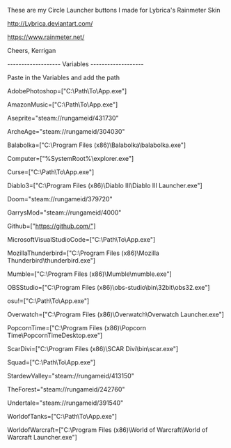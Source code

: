 These are my Circle Launcher buttons I made for Lybrica's Rainmeter Skin

http://Lybrica.deviantart.com/

https://www.rainmeter.net/

Cheers,
Kerrigan

------------------- Variables -------------------

Paste in the Variables and add the path

AdobePhotoshop=["C:\Path\To\App.exe"]

AmazonMusic=["C:\Path\To\App.exe"]

Aseprite="steam://rungameid/431730"

ArcheAge="steam://rungameid/304030"

Balabolka=["C:\Program Files (x86)\Balabolka\balabolka.exe"]

Computer=["%SystemRoot%\explorer.exe"]

Curse=["C:\Path\To\App.exe"]

Diablo3=["C:\Program Files (x86)\Diablo III\Diablo III Launcher.exe"]

Doom="steam://rungameid/379720"

GarrysMod="steam://rungameid/4000"

Github=["https://github.com/"]

MicrosoftVisualStudioCode=["C:\Path\To\App.exe"]

MozillaThunderbird=["C:\Program Files (x86)\Mozilla Thunderbird\thunderbird.exe"]

Mumble=["C:\Program Files (x86)\Mumble\mumble.exe"]

OBSStudio=["C:\Program Files (x86)\obs-studio\bin\32bit\obs32.exe"]

osu!=["C:\Path\To\App.exe"]

Overwatch=["C:\Program Files (x86)\Overwatch\Overwatch Launcher.exe"]

PopcornTime=["C:\Program Files (x86)\Popcorn Time\PopcornTimeDesktop.exe"]

ScarDivi=["C:\Program Files (x86)\SCAR Divi\bin\scar.exe"]

Squad=["C:\Path\To\App.exe"]

StardewValley="steam://rungameid/413150"

TheForest="steam://rungameid/242760"

Undertale="steam://rungameid/391540"

WorldofTanks=["C:\Path\To\App.exe"]

WorldofWarcraft=["C:\Program Files (x86)\World of Warcraft\World of Warcraft Launcher.exe"]




